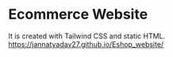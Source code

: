# Ecommerce Website 

It is created with Tailwind CSS and static HTML. 
https://jannatyadav27.github.io/Eshop_website/



